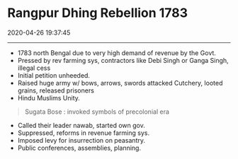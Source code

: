 # Rangpur Dhing Rebellion 1783

2020-04-26 19:37:45

---

- 1783 north Bengal due to very high demand of revenue by the Govt.
- Pressed by rev farming sys, contractors like Debi Singh or Ganga Singh, illegal cess
- Initial petition unheeded.
- Raised huge army w/ bows, arrows, swords attacked Cutchery, looted grains, released prisoners
- Hindu Muslims Unity.

>  Sugata Bose : invoked symbols of precolonial era

- Called their leader nawab, started own gov.
- Suppressed, reforms in revenue farming sys.
- Imposed levy for insurrection on peasantry.
- Public conferences, assemblies, planning.
